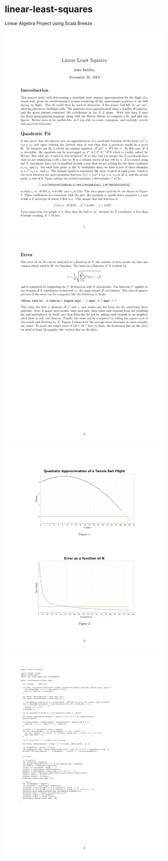 linear-least-squares
====================

Linear Algebra Project using Scala Breeze

![Alt text](/doc/report-0.png?raw=true "Report Page 1")
![Alt text](/doc/report-1.png?raw=true "Report Page 2")
![Alt text](/doc/report-2.png?raw=true "Report Page 3")
![Alt text](/doc/report-3.png?raw=true "Report Page 4")
